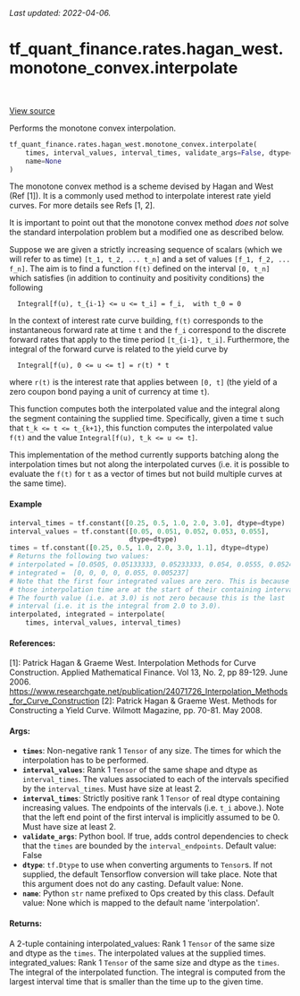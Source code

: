 <!--
This file is generated by a tool. Do not edit directly.
For open-source contributions the docs will be updated automatically.
-->

*Last updated: 2022-04-06.*

<div itemscope itemtype="http://developers.google.com/ReferenceObject">
<meta itemprop="name" content="tf_quant_finance.rates.hagan_west.monotone_convex.interpolate" />
<meta itemprop="path" content="Stable" />
</div>

# tf_quant_finance.rates.hagan_west.monotone_convex.interpolate

<!-- Insert buttons and diff -->

<table class="tfo-notebook-buttons tfo-api" align="left">
</table>

<a target="_blank" href="https://github.com/google/tf-quant-finance/blob/master/tf_quant_finance/rates/hagan_west/monotone_convex.py">View source</a>



Performs the monotone convex interpolation.

```python
tf_quant_finance.rates.hagan_west.monotone_convex.interpolate(
    times, interval_values, interval_times, validate_args=False, dtype=None,
    name=None
)
```



<!-- Placeholder for "Used in" -->

The monotone convex method is a scheme devised by Hagan and West (Ref [1]). It
is a commonly used method to interpolate interest rate yield curves. For
more details see Refs [1, 2].

It is important to point out that the monotone convex method *does not* solve
the standard interpolation problem but a modified one as described below.

Suppose we are given a strictly increasing sequence of scalars (which we will
refer to as time) `[t_1, t_2, ... t_n]` and a set of values
`[f_1, f_2, ... f_n]`.
The aim is to find a function `f(t)` defined on the interval `[0, t_n]` which
satisfies (in addition to continuity and positivity conditions) the following

```None
  Integral[f(u), t_{i-1} <= u <= t_i] = f_i,  with t_0 = 0

```

In the context of interest rate curve building, `f(t)` corresponds to the
instantaneous forward rate at time `t` and the `f_i` correspond to the
discrete forward rates that apply to the time period `[t_{i-1}, t_i]`.
Furthermore, the integral of the forward curve is related to the yield curve
by

```None
  Integral[f(u), 0 <= u <= t] = r(t) * t

```

where `r(t)` is the interest rate that applies between `[0, t]` (the yield of
a zero coupon bond paying a unit of currency at time `t`).

This function computes both the interpolated value and the integral along
the segment containing the supplied time. Specifically, given a time `t` such
that `t_k <= t <= t_{k+1}`, this function computes the interpolated value
`f(t)` and the value `Integral[f(u), t_k <= u <= t]`.

This implementation of the method currently supports batching along the
interpolation times but not along the interpolated curves (i.e. it is possible
to evaluate the `f(t)` for `t` as a vector of times but not build multiple
curves at the same time).

#### Example

```python
interval_times = tf.constant([0.25, 0.5, 1.0, 2.0, 3.0], dtype=dtype)
interval_values = tf.constant([0.05, 0.051, 0.052, 0.053, 0.055],
                              dtype=dtype)
times = tf.constant([0.25, 0.5, 1.0, 2.0, 3.0, 1.1], dtype=dtype)
# Returns the following two values:
# interpolated = [0.0505, 0.05133333, 0.05233333, 0.054, 0.0555, 0.05241]
# integrated =  [0, 0, 0, 0, 0.055, 0.005237]
# Note that the first four integrated values are zero. This is because
# those interpolation time are at the start of their containing interval.
# The fourth value (i.e. at 3.0) is not zero because this is the last
# interval (i.e. it is the integral from 2.0 to 3.0).
interpolated, integrated = interpolate(
    times, interval_values, interval_times)
```

#### References:

[1]: Patrick Hagan & Graeme West. Interpolation Methods for Curve
  Construction. Applied Mathematical Finance. Vol 13, No. 2, pp 89-129.
  June 2006.
  https://www.researchgate.net/publication/24071726_Interpolation_Methods_for_Curve_Construction
[2]: Patrick Hagan & Graeme West. Methods for Constructing a Yield Curve.
  Wilmott Magazine, pp. 70-81. May 2008.

#### Args:


* <b>`times`</b>: Non-negative rank 1 `Tensor` of any size. The times for which the
  interpolation has to be performed.
* <b>`interval_values`</b>: Rank 1 `Tensor` of the same shape and dtype as
  `interval_times`. The values associated to each of the intervals specified
  by the `interval_times`. Must have size at least 2.
* <b>`interval_times`</b>: Strictly positive rank 1 `Tensor` of real dtype containing
  increasing values. The endpoints of the intervals (i.e. `t_i` above.).
  Note that the left end point of the first interval is implicitly assumed
  to be 0. Must have size at least 2.
* <b>`validate_args`</b>: Python bool. If true, adds control dependencies to check that
  the `times` are bounded by the `interval_endpoints`.
  Default value: False
* <b>`dtype`</b>: `tf.Dtype` to use when converting arguments to `Tensor`s. If not
  supplied, the default Tensorflow conversion will take place. Note that
  this argument does not do any casting.
  Default value: None.
* <b>`name`</b>: Python `str` name prefixed to Ops created by this class.
  Default value: None which is mapped to the default name 'interpolation'.


#### Returns:

A 2-tuple containing
  interpolated_values: Rank 1 `Tensor` of the same size and dtype as the
    `times`. The interpolated values at the supplied times.
  integrated_values: Rank 1 `Tensor` of the same size and dtype as the
    `times`. The integral of the interpolated function. The integral is
    computed from the largest interval time that is smaller than the time
    up to the given time.
